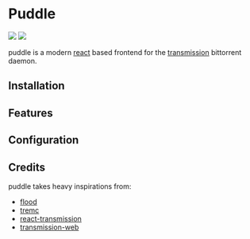 # Puddle

<div>
  <!-- TODO add puddle logo here -->

  <div>
    <img src="https://github.com/mohkale/puddle/workflows/build/badge.svg" />
    <img src="https://github.com/mohkale/puddle/workflows/tests/badge.svg" />
  </div>
</div>

<!-- TODO put screenshot here -->

puddle is a modern [react][react] based frontend for the [transmission][trans]
bittorrent daemon.

[react]: https://reactjs.org/
[trans]: https://github.com/transmission/transmission

## Installation
## Features
## Configuration

## Credits
puddle takes heavy inspirations from:
- [flood](https://github.com/Flood-UI/flood)
- [tremc](https://github.com/tremc/tremc)
- [react-transmission](https://github.com/fcsonline/react-transmission)
- [transmission-web](https://github.com/transmission/transmission/tree/master/web)

